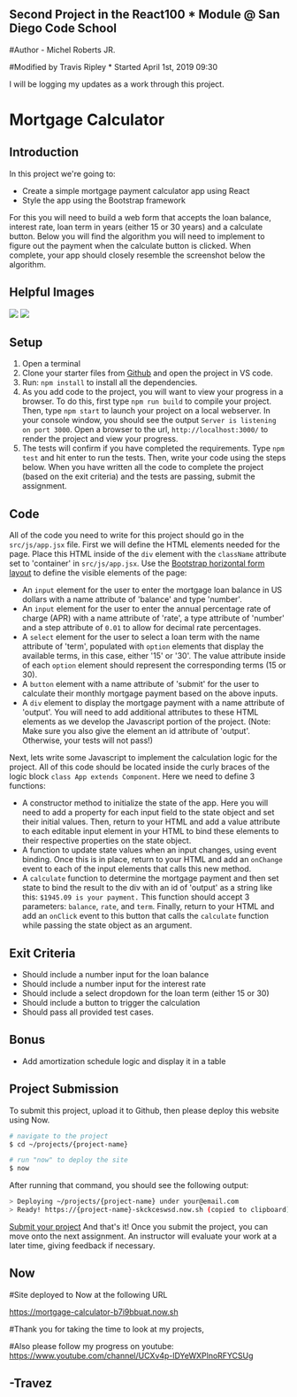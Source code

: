 ## Second Project in the React100 * Module @ San Diego Code School

#Author - Michel Roberts JR.

#Modified by Travis Ripley * Started April 1st, 2019 09:30

I will be logging my updates as a work through this project.


# Mortgage Calculator

## Introduction

In this project we're going to:
  - Create a simple mortgage payment calculator app using React
  - Style the app using the Bootstrap framework

For this you will need to build a web form that accepts the loan balance, interest rate, loan term in years (either 15 or 30 years) and a calculate button. Below you will find the algorithm you will need to implement to figure out the payment when the calculate button is clicked. When complete, your app should closely resemble the screenshot below the algorithm.

## Helpful Images

![](https://i.imgur.com/Pn1GDZu.png)
![](https://i.imgur.com/M5VVFdX.png)

## Setup

1. Open a terminal
1. Clone your starter files from [Github](https://github.com/SanDiegoCodeSchool/react100-mortgage-calculator) and open the project in VS code.
1. Run: `npm install` to install all the dependencies.
1. As you add code to the project, you will want to view your progress in a browser. To do this, first type `npm run build` to compile your project. Then, type `npm start` to launch your project on a local webserver. In your console window, you should see the output `Server is listening on port 3000`. Open a browser to the url, `http://localhost:3000/` to render the project and view your progress.
1. The tests will confirm if you have completed the requirements. Type `npm test` and hit enter to run the tests. Then, write your code using the steps below. When you have written all the code to complete the project (based on the exit criteria) and the tests are passing, submit the assignment.

## Code

All of the code you need to write for this project should go in the `src/js/app.jsx` file. First we will define the HTML elements needed for the page. Place this HTML inside of the `div` element with the `className` attribute set to 'container' in  `src/js/app.jsx`. Use the [Bootstrap horizontal form layout](http://getbootstrap.com/css/#forms-horizontal) to define the visible elements of the page:
   - An `input` element for the user to enter the mortgage loan balance in US dollars with a name attribute of 'balance' and type 'number'.
   - An `input` element for the user to enter the annual percentage rate of charge (APR) with a name attribute of 'rate', a type attribute of 'number' and a step attribute of `0.01` to allow for decimal rate percentages.
   - A `select` element for the user to select a loan term with the name attribute of 'term', populated with `option` elements that display the available terms, in this case, either '15' or '30'. The value attribute inside of each `option` element should represent the corresponding terms (15 or 30).
   - A `button` element with a name attribute of 'submit' for the user to calculate their monthly mortgage payment based on the above inputs.
   - A `div` element to display the mortgage payment with a name attribute of 'output'. You will need to add additional attributes to these HTML elements as we develop the Javascript portion of the project. (Note: Make sure you also give the element an id attribute of 'output'. Otherwise, your tests will not pass!)

Next, lets write some Javascript to implement the calculation logic for the project. All of this code should be located inside the curly braces of the logic block `class App extends Component`. Here we need to define 3 functions:

* A constructor method to initialize the state of the app. Here you will need to add a property for each input field to the state object and set their initial values. Then, return to your HTML and add a value attribute to each editable input element in your HTML to bind these elements to their respective properties on the state object.
* A function to update state values when an input changes, using event binding. Once this is in place, return to your HTML and add an `onChange` event to each of the input elements that calls this new method.
* A `calculate` function to determine the mortgage payment and then set state to bind the result to the div with an id of 'output' as a string like this:  `$1945.09 is your payment.` This function should accept 3 parameters: `balance`, `rate`, and `term`. Finally, return to your HTML and add an `onClick` event to this button that calls the `calculate` function while passing the state object as an argument.


## Exit Criteria

* Should include a number input for the loan balance
* Should include a number input for the interest rate
* Should include a select dropdown for the loan term (either 15 or 30)
* Should include a button to trigger the calculation
* Should pass all provided test cases.

## Bonus

* Add amortization schedule logic and display it in a table

## Project Submission

To submit this project, upload it to Github, then please deploy this website using Now.

```bash
# navigate to the project
$ cd ~/projects/{project-name}

# run "now" to deploy the site
$ now
```

After running that command, you should see the following output:

```bash
> Deploying ~/projects/{project-name} under your@email.com
> Ready! https://{project-name}-skckceswsd.now.sh (copied to clipboard)
```

[Submit your project](https://goo.gl/forms/wx8DLSus7s88lk043) And that's it! Once you submit the project, you can move onto the next assignment.  An instructor will evaluate your work at a later time, giving feedback if necessary.

##

## Now

#Site deployed to Now at the following URL

https://mortgage-calculator-b7i9bbuat.now.sh

#Thank you for taking the time to look at my projects,

#Also please follow my progress on youtube: 
https://www.youtube.com/channel/UCXv4p-lDYeWXPlnoRFYCSUg

## -Travez